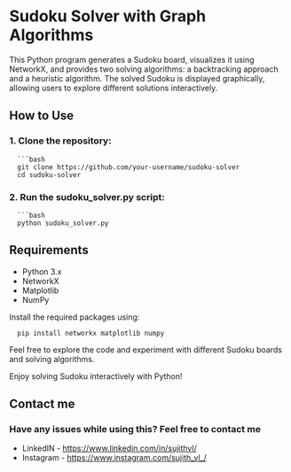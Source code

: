 # Sudoku Solver with Graph Algorithms

This Python program generates a Sudoku board, visualizes it using NetworkX, and provides two solving algorithms: a backtracking approach and a heuristic algorithm. The solved Sudoku is displayed graphically, allowing users to explore different solutions interactively.

## How to Use

### 1. Clone the repository:
      ```bash
      git clone https://github.com/your-username/sudoku-solver
      cd sudoku-solver

### 2. Run the sudoku_solver.py script:
      ```bash
      python sudoku_solver.py
## Requirements
   - Python 3.x
   - NetworkX
   - Matplotlib
   - NumPy

Install the required packages using:

      pip install networkx matplotlib numpy

      
Feel free to explore the code and experiment with different Sudoku boards and solving algorithms.

Enjoy solving Sudoku interactively with Python!

## Contact me
### Have any issues while using this? Feel free to contact me

- LinkedIN  - https://www.linkedin.com/in/sujithvl/
- Instagram - https://www.instagram.com/sujith_vl_/
